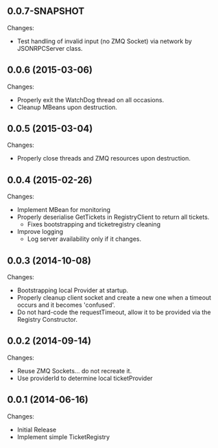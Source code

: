 ## 0.0.7-SNAPSHOT

Changes:

  - Test handling of invalid input (no ZMQ Socket) via
    network by JSONRPCServer class.

## 0.0.6 (2015-03-06)

Changes:

  - Properly exit the WatchDog thread on all occasions.
  - Cleanup MBeans upon destruction.

## 0.0.5 (2015-03-04)

Changes:

  - Properly close threads and ZMQ resources upon
    destruction.

## 0.0.4 (2015-02-26)

Changes:

  - Implement MBean for monitoring
  - Properly deserialise GetTickets in RegistryClient
    to return all tickets.
    - Fixes bootstrapping and ticketregistry cleaning
  - Improve logging
    - Log server availability only if it changes.

## 0.0.3 (2014-10-08)

Changes:

  - Bootstrapping local Provider at startup.
  - Properly cleanup client socket and create a
    new one when a timeout occurs and it becomes
    'confused'.
  - Do not hard-code the requestTimeout, allow it
    to be provided via the Registry Constructor.

## 0.0.2 (2014-09-14)

Changes:

  - Reuse ZMQ Sockets... do not recreate it.
  - Use providerId to determine local ticketProvider

## 0.0.1 (2014-06-16)

Changes:

  - Initial Release
  - Implement simple TicketRegistry
